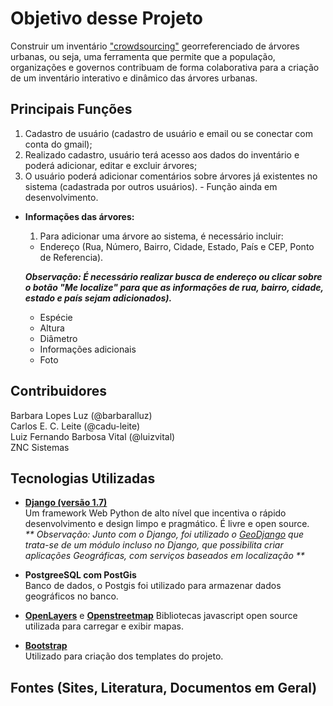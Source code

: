 # Objetivo desse Projeto

Construir um inventário ["crowdsourcing"](http://pt.wikipedia.org/wiki/Crowdsourcing) georreferenciado de árvores urbanas, ou seja, uma ferramenta que permite que a população, organizações e governos contribuam de forma colaborativa para a criação de um inventário interativo e dinâmico das árvores urbanas.

## Principais Funções

  1. Cadastro de usuário (cadastro de usuário e email ou se conectar com conta do gmail);
  1. Realizado cadastro, usuário terá acesso aos dados do inventário e poderá adicionar, editar e excluir árvores;
  1. O usuário poderá adicionar comentários sobre árvores já existentes no sistema (cadastrada por outros usuários). - Função ainda em desenvolvimento.


  * **Informações das árvores:**

    1. Para adicionar uma árvore ao sistema, é necessário incluir:
      * Endereço (Rua, Número, Bairro, Cidade, Estado, País e CEP, Ponto de Referencia).  

      **_Observação: É necessário realizar busca de endereço ou clicar sobre o botão "Me localize" para que as informações de rua, bairro, cidade, estado e país sejam adicionados)._**

      * Espécie
      * Altura
      * Diâmetro
      * Informações adicionais
      * Foto


## Contribuidores

Barbara Lopes Luz (@barbaralluz)  
Carlos E. C. Leite (@cadu-leite)  
Luiz Fernando Barbosa Vital (@luizvital)  
ZNC Sistemas  

## Tecnologias Utilizadas


* [**Django (versão 1.7)**](https://www.djangoproject.com/)  
Um framework Web Python de alto nível que incentiva o rápido desenvolvimento e design limpo e pragmático. É livre e open source.  
_** Observação: Junto com o Django, foi utilizado o [GeoDjango](https://docs.djangoproject.com/en/1.8/ref/contrib/gis/tutorial/) que trata-se de um módulo incluso no Django, que possibilita criar aplicações Geográficas, com serviços baseados em localização **_

* **PostgreeSQL com PostGis**  
Banco de dados, o Postgis foi utilizado para armazenar dados geográficos no banco.


* [**OpenLayers**](http://openlayers.org/)  e [**Openstreetmap**](https://www.openstreetmap.org/)
Bibliotecas javascript open source utilizada para carregar e exibir mapas.


* [**Bootstrap**](http://getbootstrap.com/)  
Utilizado para criação dos templates do projeto.

## Fontes (Sites, Literatura, Documentos em Geral)

